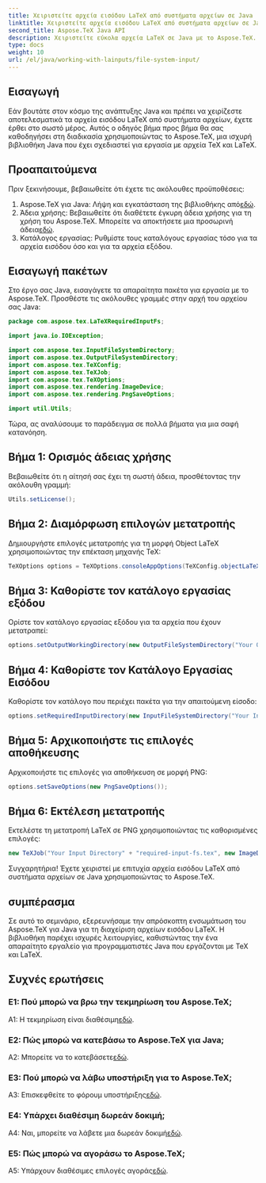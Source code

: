 ```yaml
---
title: Χειριστείτε αρχεία εισόδου LaTeX από συστήματα αρχείων σε Java
linktitle: Χειριστείτε αρχεία εισόδου LaTeX από συστήματα αρχείων σε Java
second_title: Aspose.TeX Java API
description: Χειριστείτε εύκολα αρχεία LaTeX σε Java με το Aspose.TeX. Κάντε λήψη τώρα για απρόσκοπτη ενσωμάτωση και εξερευνήστε τη δύναμη του TeX στα έργα σας Java.
type: docs
weight: 10
url: /el/java/working-with-lainputs/file-system-input/
---
```

## Εισαγωγή

Εάν βουτάτε στον κόσμο της ανάπτυξης Java και πρέπει να χειρίζεστε αποτελεσματικά τα αρχεία εισόδου LaTeX από συστήματα αρχείων, έχετε έρθει στο σωστό μέρος. Αυτός ο οδηγός βήμα προς βήμα θα σας καθοδηγήσει στη διαδικασία χρησιμοποιώντας το Aspose.TeX, μια ισχυρή βιβλιοθήκη Java που έχει σχεδιαστεί για εργασία με αρχεία TeX και LaTeX.

## Προαπαιτούμενα

Πριν ξεκινήσουμε, βεβαιωθείτε ότι έχετε τις ακόλουθες προϋποθέσεις:

1.  Aspose.TeX για Java: Λήψη και εγκατάσταση της βιβλιοθήκης από[εδώ](https://releases.aspose.com/tex/java/).
2.  Άδεια χρήσης: Βεβαιωθείτε ότι διαθέτετε έγκυρη άδεια χρήσης για τη χρήση του Aspose.TeX. Μπορείτε να αποκτήσετε μια προσωρινή άδεια[εδώ](https://purchase.aspose.com/temporary-license/).
3. Κατάλογος εργασίας: Ρυθμίστε τους καταλόγους εργασίας τόσο για τα αρχεία εισόδου όσο και για τα αρχεία εξόδου.

## Εισαγωγή πακέτων

Στο έργο σας Java, εισαγάγετε τα απαραίτητα πακέτα για εργασία με το Aspose.TeX. Προσθέστε τις ακόλουθες γραμμές στην αρχή του αρχείου σας Java:

```java
package com.aspose.tex.LaTeXRequiredInputFs;

import java.io.IOException;

import com.aspose.tex.InputFileSystemDirectory;
import com.aspose.tex.OutputFileSystemDirectory;
import com.aspose.tex.TeXConfig;
import com.aspose.tex.TeXJob;
import com.aspose.tex.TeXOptions;
import com.aspose.tex.rendering.ImageDevice;
import com.aspose.tex.rendering.PngSaveOptions;

import util.Utils;
```

Τώρα, ας αναλύσουμε το παράδειγμα σε πολλά βήματα για μια σαφή κατανόηση.

## Βήμα 1: Ορισμός άδειας χρήσης

Βεβαιωθείτε ότι η αίτησή σας έχει τη σωστή άδεια, προσθέτοντας την ακόλουθη γραμμή:

```java
Utils.setLicense();
```

## Βήμα 2: Διαμόρφωση επιλογών μετατροπής

Δημιουργήστε επιλογές μετατροπής για τη μορφή Object LaTeX χρησιμοποιώντας την επέκταση μηχανής TeX:

```java
TeXOptions options = TeXOptions.consoleAppOptions(TeXConfig.objectLaTeX());
```

## Βήμα 3: Καθορίστε τον κατάλογο εργασίας εξόδου

Ορίστε τον κατάλογο εργασίας εξόδου για τα αρχεία που έχουν μετατραπεί:

```java
options.setOutputWorkingDirectory(new OutputFileSystemDirectory("Your Output Directory"));
```

## Βήμα 4: Καθορίστε τον Κατάλογο Εργασίας Εισόδου

Καθορίστε τον κατάλογο που περιέχει πακέτα για την απαιτούμενη είσοδο:

```java
options.setRequiredInputDirectory(new InputFileSystemDirectory("Your Input Directory" + "packages"));
```

## Βήμα 5: Αρχικοποιήστε τις επιλογές αποθήκευσης

Αρχικοποιήστε τις επιλογές για αποθήκευση σε μορφή PNG:

```java
options.setSaveOptions(new PngSaveOptions());
```

## Βήμα 6: Εκτέλεση μετατροπής

Εκτελέστε τη μετατροπή LaTeX σε PNG χρησιμοποιώντας τις καθορισμένες επιλογές:

```java
new TeXJob("Your Input Directory" + "required-input-fs.tex", new ImageDevice(), options).run();
```

Συγχαρητήρια! Έχετε χειριστεί με επιτυχία αρχεία εισόδου LaTeX από συστήματα αρχείων σε Java χρησιμοποιώντας το Aspose.TeX.

## συμπέρασμα

Σε αυτό το σεμινάριο, εξερευνήσαμε την απρόσκοπτη ενσωμάτωση του Aspose.TeX για Java για τη διαχείριση αρχείων εισόδου LaTeX. Η βιβλιοθήκη παρέχει ισχυρές λειτουργίες, καθιστώντας την ένα απαραίτητο εργαλείο για προγραμματιστές Java που εργάζονται με TeX και LaTeX.

## Συχνές ερωτήσεις

### Ε1: Πού μπορώ να βρω την τεκμηρίωση του Aspose.TeX;

 A1: Η τεκμηρίωση είναι διαθέσιμη[εδώ](https://reference.aspose.com/tex/java/).

### Ε2: Πώς μπορώ να κατεβάσω το Aspose.TeX για Java;

A2: Μπορείτε να το κατεβάσετε[εδώ](https://releases.aspose.com/tex/java/).

### Ε3: Πού μπορώ να λάβω υποστήριξη για το Aspose.TeX;

 A3: Επισκεφθείτε το φόρουμ υποστήριξης[εδώ](https://forum.aspose.com/c/tex/47).

### Ε4: Υπάρχει διαθέσιμη δωρεάν δοκιμή;

 A4: Ναι, μπορείτε να λάβετε μια δωρεάν δοκιμή[εδώ](https://releases.aspose.com/).

### Ε5: Πώς μπορώ να αγοράσω το Aspose.TeX;

 A5: Υπάρχουν διαθέσιμες επιλογές αγοράς[εδώ](https://purchase.aspose.com/buy).
